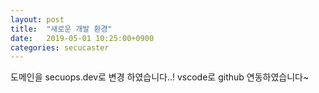 ```yaml
---
layout: post
title:  "새로운 개발 환경"
date:   2019-05-01 10:25:00+0900
categories: secucaster
---
```

도메인을 secuops.dev로 변경 하였습니다..!
vscode로  github 연동하였습니다~